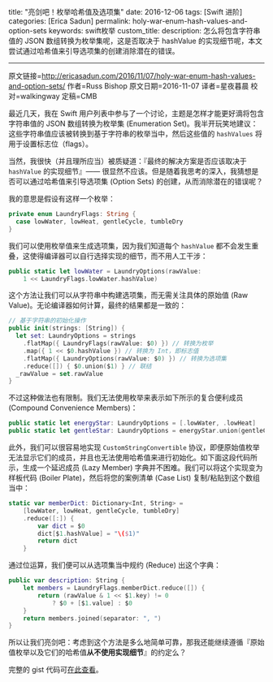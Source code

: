 title: "亮剑吧！枚举哈希值及选项集"
date: 2016-12-06
tags: [Swift 进阶]
categories: [Erica Sadun]
permalink: holy-war-enum-hash-values-and-option-sets
keywords: swift枚举
custom_title: 
description: 怎么将包含字符串值的 JSON 数组转换为枚举集呢，这是否取决于 hashValue 的实现细节呢，本文尝试通过哈希值来引导选项集的创建消除潜在的错误。

---
原文链接=http://ericasadun.com/2016/11/07/holy-war-enum-hash-values-and-option-sets/
作者=Russ Bishop
原文日期=2016-11-07
译者=星夜暮晨
校对=walkingway
定稿=CMB

<!--此处开始正文-->
 
最近几天，我在 Swift 用户列表中参与了一个讨论，主题是怎样才能更好滴将包含字符串值的 JSON 数组转换为枚举集 (Enumeration Set)。我半开玩笑地建议：这些字符串值应该被转换到基于字符串的枚举当中，然后这些值的 `hashValues` 将用于设置标志位（flags）。

当然，我很快（并且理所应当）被质疑道：『最终的解决方案是否应该取决于 `hashValue` 的实现细节』—— 很显然不应该。但是随着我思考的深入，我猜想是否可以通过哈希值来引导选项集 (Option Sets) 的创建，从而消除潜在的错误呢？

<!--more-->

我的意思是假设有这样一个枚举：

```swift
private enum LaundryFlags: String { 
  case lowWater, lowHeat, gentleCycle, tumbleDry
}
```

我们可以使用枚举值来生成选项集，因为我们知道每个 `hashValue` 都不会发生重叠，这使得编译器可以自行选择实现的细节，而不用人工干涉：

```swift
public static let lowWater = LaundryOptions(rawValue: 
	1 << LaundryFlags.lowWater.hashValue)
```

这个方法让我们可以从字符串中构建选项集，而无需关注具体的原始值 (Raw Value)。无论编译器如何计算，最终的结果都是一致的：

```swift
// 基于字符串的初始化操作
public init(strings: [String]) {
  let set: LaundryOptions = strings
  	.flatMap({ LaundryFlags(rawValue: $0) }) // 转换为枚举
  	.map({ 1 << $0.hashValue }) // 转换为 Int，即标志值
  	.flatMap({ LaundryOptions(rawValue: $0) }) // 转换为选项集
  	.reduce([]) { $0.union($1) } // 联结
  _rawValue = set.rawValue
}
```

不过这种做法也有限制。我们无法使用枚举来表示如下所示的复合便利成员 (Compound Convenience Members)：

```swift
public static let energyStar: LaundryOptions = [.lowWater, .lowHeat]
public static let gentleStar: LaundryOptions = energyStar.union(gentleCycle)
```

此外，我们可以很容易地实现 `CustomStringConvertible` 协议，即便原始值枚举无法显示它们的成员，并且也无法使用哈希值来进行初始化。如下面这段代码所示，生成一个延迟成员 (Lazy Member) 字典并不困难。我们可以将这个实现变为样板代码 (Boiler Plate)，然后将您的案例清单 (Case List) 复制/粘贴到这个数组当中：

```swift
static var memberDict: Dictionary<Int, String> = 
    [lowWater, lowHeat, gentleCycle, tumbleDry]
    .reduce([:]) {
        var dict = $0
        dict[$1.hashValue] = "\($1)" 
        return dict
	}
```

通过位运算，我们便可以从选项集当中规约 (Reduce) 出这个字典：

```swift
public var description: String {
    let members = LaundryFlags.memberDict.reduce([]) {
        return (rawValue & 1 << $1.key) != 0
            ? $0 + [$1.value] : $0
    }
    return members.joined(separator: ", ")
}
```

所以让我们亮剑吧：考虑到这个方法是多么地简单可靠，那我还能继续遵循『原始值枚举以及它们的哈希值**从不使用实现细节**』的约定么？

完整的 gist 代码可[在此查看](https://gist.github.com/erica/59e64778bf59877122b1c3ee79e118fa)。